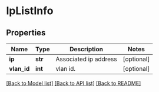 # IpListInfo

## Properties
Name | Type | Description | Notes
------------ | ------------- | ------------- | -------------
**ip** | **str** | Associated ip address | [optional] 
**vlan_id** | **int** | vlan id. | [optional] 

[[Back to Model list]](../README.md#documentation-for-models) [[Back to API list]](../README.md#documentation-for-api-endpoints) [[Back to README]](../README.md)


